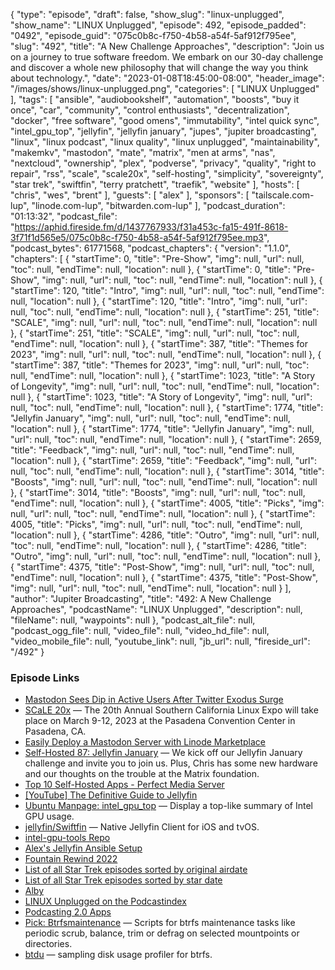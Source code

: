 {
  "type": "episode",
  "draft": false,
  "show_slug": "linux-unplugged",
  "show_name": "LINUX Unplugged",
  "episode": 492,
  "episode_padded": "0492",
  "episode_guid": "075c0b8c-f750-4b58-a54f-5af912f795ee",
  "slug": "492",
  "title": "A New Challenge Approaches",
  "description": "Join us on a journey to true software freedom. We embark on our 30-day challenge and discover a whole new philosophy that will change the way you think about technology.",
  "date": "2023-01-08T18:45:00-08:00",
  "header_image": "/images/shows/linux-unplugged.png",
  "categories": [
    "LINUX Unplugged"
  ],
  "tags": [
    "ansible",
    "audiobookshelf",
    "automation",
    "boosts",
    "buy it once",
    "car",
    "community",
    "control enthusiasts",
    "decentralization",
    "docker",
    "free software",
    "good omens",
    "immutability",
    "intel quick sync",
    "intel_gpu_top",
    "jellyfin",
    "jellyfin january",
    "jupes",
    "jupiter broadcasting",
    "linux",
    "linux podcast",
    "linux quality",
    "linux unplugged",
    "maintainability",
    "makemkv",
    "mastodon",
    "mate",
    "matrix",
    "men at arms",
    "nas",
    "nextcloud",
    "ownership",
    "plex",
    "podverse",
    "privacy",
    "quality",
    "right to repair",
    "rss",
    "scale",
    "scale20x",
    "self-hosting",
    "simplicity",
    "sovereignty",
    "star trek",
    "swiftfin",
    "terry pratchett",
    "traefik",
    "website"
  ],
  "hosts": [
    "chris",
    "wes",
    "brent"
  ],
  "guests": [
    "alex"
  ],
  "sponsors": [
    "tailscale.com-lup",
    "linode.com-lup",
    "bitwarden.com-lup"
  ],
  "podcast_duration": "01:13:32",
  "podcast_file": "https://aphid.fireside.fm/d/1437767933/f31a453c-fa15-491f-8618-3f71f1d565e5/075c0b8c-f750-4b58-a54f-5af912f795ee.mp3",
  "podcast_bytes": 61771568,
  "podcast_chapters": {
    "version": "1.1.0",
    "chapters": [
      {
        "startTime": 0,
        "title": "Pre-Show",
        "img": null,
        "url": null,
        "toc": null,
        "endTime": null,
        "location": null
      },
      {
        "startTime": 0,
        "title": "Pre-Show",
        "img": null,
        "url": null,
        "toc": null,
        "endTime": null,
        "location": null
      },
      {
        "startTime": 120,
        "title": "Intro",
        "img": null,
        "url": null,
        "toc": null,
        "endTime": null,
        "location": null
      },
      {
        "startTime": 120,
        "title": "Intro",
        "img": null,
        "url": null,
        "toc": null,
        "endTime": null,
        "location": null
      },
      {
        "startTime": 251,
        "title": "SCALE",
        "img": null,
        "url": null,
        "toc": null,
        "endTime": null,
        "location": null
      },
      {
        "startTime": 251,
        "title": "SCALE",
        "img": null,
        "url": null,
        "toc": null,
        "endTime": null,
        "location": null
      },
      {
        "startTime": 387,
        "title": "Themes for 2023",
        "img": null,
        "url": null,
        "toc": null,
        "endTime": null,
        "location": null
      },
      {
        "startTime": 387,
        "title": "Themes for 2023",
        "img": null,
        "url": null,
        "toc": null,
        "endTime": null,
        "location": null
      },
      {
        "startTime": 1023,
        "title": "A Story of Longevity",
        "img": null,
        "url": null,
        "toc": null,
        "endTime": null,
        "location": null
      },
      {
        "startTime": 1023,
        "title": "A Story of Longevity",
        "img": null,
        "url": null,
        "toc": null,
        "endTime": null,
        "location": null
      },
      {
        "startTime": 1774,
        "title": "Jellyfin January",
        "img": null,
        "url": null,
        "toc": null,
        "endTime": null,
        "location": null
      },
      {
        "startTime": 1774,
        "title": "Jellyfin January",
        "img": null,
        "url": null,
        "toc": null,
        "endTime": null,
        "location": null
      },
      {
        "startTime": 2659,
        "title": "Feedback",
        "img": null,
        "url": null,
        "toc": null,
        "endTime": null,
        "location": null
      },
      {
        "startTime": 2659,
        "title": "Feedback",
        "img": null,
        "url": null,
        "toc": null,
        "endTime": null,
        "location": null
      },
      {
        "startTime": 3014,
        "title": "Boosts",
        "img": null,
        "url": null,
        "toc": null,
        "endTime": null,
        "location": null
      },
      {
        "startTime": 3014,
        "title": "Boosts",
        "img": null,
        "url": null,
        "toc": null,
        "endTime": null,
        "location": null
      },
      {
        "startTime": 4005,
        "title": "Picks",
        "img": null,
        "url": null,
        "toc": null,
        "endTime": null,
        "location": null
      },
      {
        "startTime": 4005,
        "title": "Picks",
        "img": null,
        "url": null,
        "toc": null,
        "endTime": null,
        "location": null
      },
      {
        "startTime": 4286,
        "title": "Outro",
        "img": null,
        "url": null,
        "toc": null,
        "endTime": null,
        "location": null
      },
      {
        "startTime": 4286,
        "title": "Outro",
        "img": null,
        "url": null,
        "toc": null,
        "endTime": null,
        "location": null
      },
      {
        "startTime": 4375,
        "title": "Post-Show",
        "img": null,
        "url": null,
        "toc": null,
        "endTime": null,
        "location": null
      },
      {
        "startTime": 4375,
        "title": "Post-Show",
        "img": null,
        "url": null,
        "toc": null,
        "endTime": null,
        "location": null
      }
    ],
    "author": "Jupiter Broadcasting",
    "title": "492: A New Challenge Approaches",
    "podcastName": "LINUX Unplugged",
    "description": null,
    "fileName": null,
    "waypoints": null
  },
  "podcast_alt_file": null,
  "podcast_ogg_file": null,
  "video_file": null,
  "video_hd_file": null,
  "video_mobile_file": null,
  "youtube_link": null,
  "jb_url": null,
  "fireside_url": "/492"
}


### Episode Links

  * [Mastodon Sees Dip in Active Users After Twitter Exodus Surge](https://www.pcmag.com/news/mastodons-active-users-are-declining "Mastodon Sees Dip in Active Users After Twitter Exodus Surge")
  * [SCaLE 20x](https://www.socallinuxexpo.org/scale/20x "SCaLE 20x") — The 20th Annual Southern California Linux Expo will take place on March 9-12, 2023 at the Pasadena Convention Center in Pasadena, CA.
  * [Easily Deploy a Mastodon Server with Linode Marketplace](https://www.linode.com/blog/devops/mastodon-server-linode-marketplace/ "Easily Deploy a Mastodon Server with Linode Marketplace")
  * [Self-Hosted 87: Jellyfin January](https://selfhosted.show/87 "Self-Hosted 87: Jellyfin January") — We kick off our Jellyfin January challenge and invite you to join us. Plus, Chris has some new hardware and our thoughts on the trouble at the Matrix foundation.
  * [Top 10 Self-Hosted Apps - Perfect Media Server](https://perfectmediaserver.com/day-two/top10apps/ "Top 10 Self-Hosted Apps - Perfect Media Server")
  * [[YouTube] The Definitive Guide to Jellyfin](https://www.youtube.com/watch?v=HIExT8xq1BQ "\[YouTube\] The Definitive Guide to Jellyfin")
  * [Ubuntu Manpage: intel_gpu_top](https://manpages.ubuntu.com/manpages/trusty/man1/intel_gpu_top.1.html "Ubuntu Manpage: intel_gpu_top") — Display a top-like summary of Intel GPU usage.
  * [jellyfin/Swiftfin](https://github.com/jellyfin/Swiftfin "jellyfin/Swiftfin") — Native Jellyfin Client for iOS and tvOS.
  * [intel-gpu-tools Repo](http://cgit.freedesktop.org/xorg/app/intel-gpu-tools/ "intel-gpu-tools Repo")
  * [Alex's Jellyfin Ansible Setup](https://github.com/ironicbadger/infra/blob/af71835480ead3ef1cb58e2f4f87e37d59841158/group_vars/morpheus.yaml#L712 "Alex's Jellyfin Ansible Setup")
  * [Fountain Rewind 2022](https://www.fountain.fm/2022 "Fountain Rewind 2022")
  * [List of all Star Trek episodes sorted by original airdate](https://startreklist.blogspot.com/2011/04/list-of-all-star-trek-episodes-sorted_05.html "List of all Star Trek episodes sorted by original airdate")
  * [List of all Star Trek episodes sorted by star date](https://startreklist.blogspot.com/2011/04/list-of-all-star-trek-episodes-sorted.html "List of all Star Trek episodes sorted by star date")
  * [Alby](https://getalby.com/ "Alby")
  * [LINUX Unplugged on the Podcastindex](https://podcastindex.org/podcast/575694 "LINUX Unplugged on the Podcastindex")
  * [Podcasting 2.0 Apps](https://podcastindex.org/apps?appTypes=app&elements=Value "Podcasting 2.0 Apps")
  * [Pick: Btrfsmaintenance](https://github.com/kdave/btrfsmaintenance "Pick: Btrfsmaintenance") — Scripts for btrfs maintenance tasks like periodic scrub, balance, trim or defrag on selected mountpoints or directories.
  * [btdu](https://github.com/CyberShadow/btdu "btdu") — sampling disk usage profiler for btrfs.



